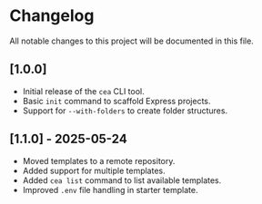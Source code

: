 # Changelog

All notable changes to this project will be documented in this file.

## [1.0.0]

- Initial release of the `cea` CLI tool.
- Basic `init` command to scaffold Express projects.
- Support for `--with-folders` to create folder structures.

## [1.1.0] - 2025-05-24

- Moved templates to a remote repository.
- Added support for multiple templates.
- Added `cea list` command to list available templates.
- Improved `.env` file handling in starter template.
